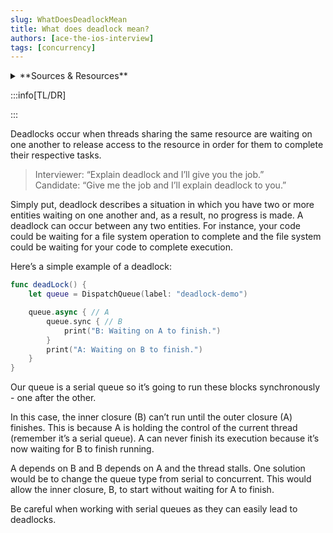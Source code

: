 ```yaml
---
slug: WhatDoesDeadlockMean
title: What does deadlock mean?
authors: [ace-the-ios-interview]
tags: [concurrency]
---
```


<details>
  <summary>**Sources & Resources**</summary>

  **Main Source:** [Ace the iOS Interview](https://aryamansharda.gumroad.com/l/tcvck)

  **Additional Sources:**

  **Further Reading:**

</details>

:::info[TL/DR]

:::

Deadlocks occur when threads sharing the same resource are waiting on one another to release access to the resource in order for them to complete their respective tasks.

> Interviewer: “Explain deadlock and I’ll give you the job.”  
> Candidate: “Give me the job and I’ll explain deadlock to you.”

Simply put, deadlock describes a situation in which you have two or more entities waiting on one another and, as a result, no progress is made. A deadlock can occur between any two entities. For instance, your code could be waiting for a file system operation to complete and the file system could be waiting for your code to complete execution.

Here’s a simple example of a deadlock:

```swift
func deadLock() {
    let queue = DispatchQueue(label: "deadlock-demo")

    queue.async { // A
        queue.sync { // B
            print("B: Waiting on A to finish.")
        }
        print("A: Waiting on B to finish.")
    }
}
```

Our queue is a serial queue so it’s going to run these blocks synchronously - one after the other.

In this case, the inner closure (B) can’t run until the outer closure (A) finishes. This is because A is holding the control of the current thread (remember it’s a serial queue). A can never finish its execution because it’s now waiting for B to finish running.

A depends on B and B depends on A and the thread stalls. One solution would be to change the queue type from serial to concurrent. This would allow the inner closure, B, to start without waiting for A to finish.

Be careful when working with serial queues as they can easily lead to deadlocks.
